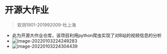 # 开源大作业

> 软测1901-201992009-杜上海

* 此为开源大作业仓库，该项目利用python爬虫实现了对B站的视频信息的分析 	
* ![image-20220103224249283](https://s2.loli.net/2022/01/03/2NaKOyPwpberME3.png)
* ![image-20220103224304439](https://s2.loli.net/2022/01/03/Oh5ioSfXYNuQlwx.png)